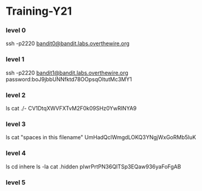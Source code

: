 # Training-Y21
### level 0
ssh -p2220 bandit0@bandit.labs.overthewire.org
### level 1
ssh -p2220 bandit1@bandit.labs.overthewire.org
password:boJ9jbbUNNfktd78OOpsqOltutMc3MY1
### level 2
ls
cat ./-
CV1DtqXWVFXTvM2F0k09SHz0YwRINYA9
### level 3
ls
cat "spaces in this filename"
UmHadQclWmgdLOKQ3YNgjWxGoRMb5luK
### level 4
ls
cd inhere
ls -la
cat \.hidden
pIwrPrtPN36QITSp3EQaw936yaFoFgAB
### level 5
